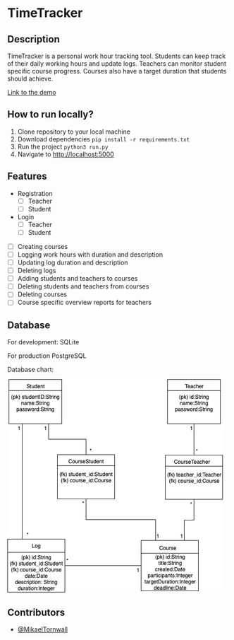 # TimeTracker

## Description

TimeTracker is a personal work hour tracking tool. Students can keep track of their daily working hours and update logs. Teachers can monitor student specific course progress. Courses also have a target duration that students should achieve.

[Link to the demo](https://tsoha-timetracker.herokuapp.com/)

## How to run locally?

1. Clone repository to your local machine
2. Download dependencies `pip install -r requirements.txt`
3. Run the project `python3 run.py`
4. Navigate to [http://localhost:5000](http://localhost:5000)

## Features

* Registration
  - [ ] Teacher
  - [ ] Student
* Login
  - [ ] Teacher
  - [ ] Student
- [ ] Creating courses
- [ ] Logging work hours with duration and description
- [ ] Updating log duration and description
- [ ] Deleting logs
- [ ] Adding students and teachers to courses
- [ ] Deleting students and teachers from courses
- [ ] Deleting courses
- [ ] Course specific overview reports for teachers

## Database

For development: SQLite

For production PostgreSQL

Database chart:

![database chart](https://github.com/MikaelTornwall/timetracker/blob/master/timetracker.png)

## Contributors

* [@MikaelTornwall](https://github.com/MikaelTornwall/)
